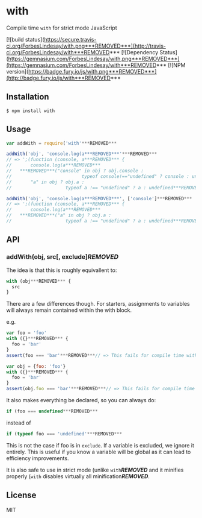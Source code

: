 # with

Compile time `with` for strict mode JavaScript

[![build status](https://secure.travis-ci.org/ForbesLindesay/with.png***REMOVED***](http://travis-ci.org/ForbesLindesay/with***REMOVED***
[![Dependency Status](https://gemnasium.com/ForbesLindesay/with.png***REMOVED***](https://gemnasium.com/ForbesLindesay/with***REMOVED***
[![NPM version](https://badge.fury.io/js/with.png***REMOVED***](http://badge.fury.io/js/with***REMOVED***

## Installation

    $ npm install with

## Usage

```js
var addWith = require('with'***REMOVED***

addWith('obj', 'console.log(a***REMOVED***'***REMOVED***
// => ';(function (console, a***REMOVED*** {
//       console.log(a***REMOVED***
//   ***REMOVED***("console" in obj ? obj.console :
//                          typeof console!=="undefined" ? console : undefined,
//       "a" in obj ? obj.a :
//                    typeof a !== "undefined" ? a : undefined***REMOVED******REMOVED***;'

addWith('obj', 'console.log(a***REMOVED***', ['console']***REMOVED***
// => ';(function (console, a***REMOVED*** {
//       console.log(a***REMOVED***
//   ***REMOVED***("a" in obj ? obj.a :
//                    typeof a !== "undefined" ? a : undefined***REMOVED******REMOVED***;'
```

## API

### addWith(obj, src[, exclude]***REMOVED***

The idea is that this is roughly equivallent to:

```js
with (obj***REMOVED*** {
  src
}
```

There are a few differences though.  For starters, assignments to variables will always remain contained within the with block.

e.g.

```js
var foo = 'foo'
with ({}***REMOVED*** {
  foo = 'bar'
}
assert(foo === 'bar'***REMOVED***// => This fails for compile time with but passes for native with

var obj = {foo: 'foo'}
with ({}***REMOVED*** {
  foo = 'bar'
}
assert(obj.foo === 'bar'***REMOVED***// => This fails for compile time with but passes for native with
```

It also makes everything be declared, so you can always do:

```js
if (foo === undefined***REMOVED***
```

instead of

```js
if (typeof foo === 'undefined'***REMOVED***
```

This is not the case if foo is in `exclude`.  If a variable is excluded, we ignore it entirely.  This is useful if you know a variable will be global as it can lead to efficiency improvements.

It is also safe to use in strict mode (unlike `with`***REMOVED*** and it minifies properly (`with` disables virtually all minification***REMOVED***.

## License

  MIT